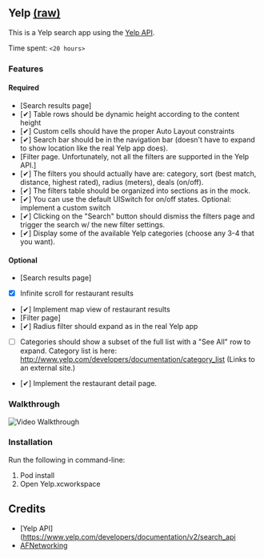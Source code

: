 ## Yelp [(raw)](?raw=1)

This is a Yelp search app using the [Yelp API](https://www.yelp.com/developers/documentation/v2/search_api).

Time spent: `<20 hours>`

### Features

#### Required

- [Search results page]
- [✔︎] Table rows should be dynamic height according to the content height
- [✔︎] Custom cells should have the proper Auto Layout constraints
- [✔︎] Search bar should be in the navigation bar (doesn't have to expand to show location like the real Yelp app does).
-  [Filter page. Unfortunately, not all the filters are supported in the Yelp API.]
- [✔︎] The filters you should actually have are: category, sort (best match, distance, highest rated), radius (meters), deals (on/off).
- [✔︎] The filters table should be organized into sections as in the mock.
- [✔︎] You can use the default UISwitch for on/off states. Optional: implement a custom switch
- [✔︎] Clicking on the "Search" button should dismiss the filters page and trigger the search w/ the new filter settings.
- [✔︎] Display some of the available Yelp categories (choose any 3-4 that you want).

#### Optional

- [Search results page]
- [X] Infinite scroll for restaurant results
- [✔︎] Implement map view of restaurant results
- [Filter page]
- [✔︎] Radius filter should expand as in the real Yelp app
- [ ] Categories should show a subset of the full list with a "See All" row to expand. Category list is here: http://www.yelp.com/developers/documentation/category_list (Links to an external site.)
- [✔︎] Implement the restaurant detail page.

### Walkthrough

![Video Walkthrough](lab_2_yelp.gif)


### Installation

Run the following in command-line:
1. Pod install
2. Open Yelp.xcworkspace

Credits
---------
* [Yelp API](https://www.yelp.com/developers/documentation/v2/search_api
* [AFNetworking](https://github.com/AFNetworking/AFNetworking)
